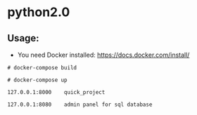 # python2.0
## Usage:
* You need Docker installed: https://docs.docker.com/install/
```
# docker-compose build
```
```
# docker-compose up
```
```
127.0.0.1:8000    quick_project
```
```
127.0.0.1:8080    admin panel for sql database
```
